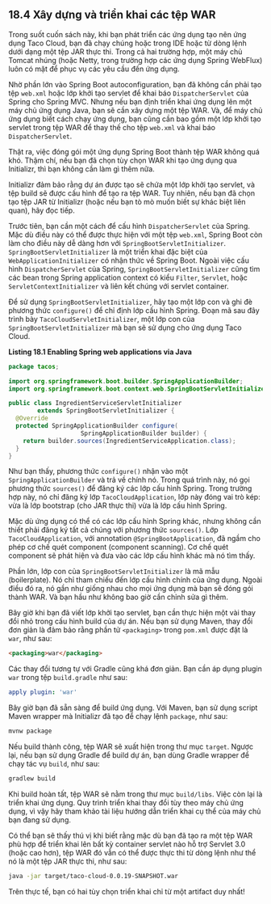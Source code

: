 ## 18.4 Xây dựng và triển khai các tệp WAR

Trong suốt cuốn sách này, khi bạn phát triển các ứng dụng tạo nên ứng dụng Taco Cloud, bạn đã chạy chúng hoặc trong IDE hoặc từ dòng lệnh dưới dạng một tệp JAR thực thi. Trong cả hai trường hợp, một máy chủ Tomcat nhúng (hoặc Netty, trong trường hợp các ứng dụng Spring WebFlux) luôn có mặt để phục vụ các yêu cầu đến ứng dụng.

Nhờ phần lớn vào Spring Boot autoconfiguration, bạn đã không cần phải tạo tệp `web.xml` hoặc lớp khởi tạo servlet để khai báo `DispatcherServlet` của Spring cho Spring MVC. Nhưng nếu bạn định triển khai ứng dụng lên một máy chủ ứng dụng Java, bạn sẽ cần xây dựng một tệp WAR. Và, để máy chủ ứng dụng biết cách chạy ứng dụng, bạn cũng cần bao gồm một lớp khởi tạo servlet trong tệp WAR để thay thế cho tệp `web.xml` và khai báo `DispatcherServlet`.

Thật ra, việc đóng gói một ứng dụng Spring Boot thành tệp WAR không quá khó. Thậm chí, nếu bạn đã chọn tùy chọn WAR khi tạo ứng dụng qua Initializr, thì bạn không cần làm gì thêm nữa.

Initializr đảm bảo rằng dự án được tạo sẽ chứa một lớp khởi tạo servlet, và tệp build sẽ được cấu hình để tạo ra tệp WAR. Tuy nhiên, nếu bạn đã chọn tạo tệp JAR từ Initializr (hoặc nếu bạn tò mò muốn biết sự khác biệt liên quan), hãy đọc tiếp.

Trước tiên, bạn cần một cách để cấu hình `DispatcherServlet` của Spring. Mặc dù điều này có thể được thực hiện với một tệp `web.xml`, Spring Boot còn làm cho điều này dễ dàng hơn với `SpringBootServletInitializer`. `SpringBootServletInitializer` là một triển khai đặc biệt của `WebApplicationInitializer` có nhận thức về Spring Boot. Ngoài việc cấu hình `DispatcherServlet` của Spring, `SpringBootServletInitializer` cũng tìm các bean trong Spring application context có kiểu `Filter`, `Servlet`, hoặc `ServletContextInitializer` và liên kết chúng với servlet container.

Để sử dụng `SpringBootServletInitializer`, hãy tạo một lớp con và ghi đè phương thức `configure()` để chỉ định lớp cấu hình Spring. Đoạn mã sau đây trình bày `TacoCloudServletInitializer`, một lớp con của `SpringBootServletInitializer` mà bạn sẽ sử dụng cho ứng dụng Taco Cloud.

**Listing 18.1 Enabling Spring web applications via Java**

```java
package tacos;

import org.springframework.boot.builder.SpringApplicationBuilder;
import org.springframework.boot.context.web.SpringBootServletInitializer;

public class IngredientServiceServletInitializer
        extends SpringBootServletInitializer {
  @Override
  protected SpringApplicationBuilder configure(
                    SpringApplicationBuilder builder) {
    return builder.sources(IngredientServiceApplication.class);
  }
}
```

Như bạn thấy, phương thức `configure()` nhận vào một `SpringApplicationBuilder` và trả về chính nó. Trong quá trình này, nó gọi phương thức `sources()` để đăng ký các lớp cấu hình Spring. Trong trường hợp này, nó chỉ đăng ký lớp `TacoCloudApplication`, lớp này đóng vai trò kép: vừa là lớp bootstrap (cho JAR thực thi) vừa là lớp cấu hình Spring.

Mặc dù ứng dụng có thể có các lớp cấu hình Spring khác, nhưng không cần thiết phải đăng ký tất cả chúng với phương thức `sources()`. Lớp `TacoCloudApplication`, với annotation `@SpringBootApplication`, đã ngầm cho phép cơ chế quét component (component scanning). Cơ chế quét component sẽ phát hiện và đưa vào các lớp cấu hình khác mà nó tìm thấy.

Phần lớn, lớp con của `SpringBootServletInitializer` là mã mẫu (boilerplate). Nó chỉ tham chiếu đến lớp cấu hình chính của ứng dụng. Ngoài điều đó ra, nó gần như giống nhau cho mọi ứng dụng mà bạn sẽ đóng gói thành WAR. Và bạn hầu như không bao giờ cần chỉnh sửa gì thêm.

Bây giờ khi bạn đã viết lớp khởi tạo servlet, bạn cần thực hiện một vài thay đổi nhỏ trong cấu hình build của dự án. Nếu bạn sử dụng Maven, thay đổi đơn giản là đảm bảo rằng phần tử `<packaging>` trong `pom.xml` được đặt là `war`, như sau:

```html
<packaging>war</packaging>
```

Các thay đổi tương tự với Gradle cũng khá đơn giản. Bạn cần áp dụng plugin `war` trong tệp `build.gradle` như sau:

```yaml
apply plugin: 'war'
```

Bây giờ bạn đã sẵn sàng để build ứng dụng. Với Maven, bạn sử dụng script Maven wrapper mà Initializr đã tạo để chạy lệnh `package`, như sau:

```bash
mvnw package
```

Nếu build thành công, tệp WAR sẽ xuất hiện trong thư mục `target`. Ngược lại, nếu bạn sử dụng Gradle để build dự án, bạn dùng Gradle wrapper để chạy tác vụ `build`, như sau:

```bash
gradlew build
```

Khi build hoàn tất, tệp WAR sẽ nằm trong thư mục `build/libs`. Việc còn lại là triển khai ứng dụng. Quy trình triển khai thay đổi tùy theo máy chủ ứng dụng, vì vậy hãy tham khảo tài liệu hướng dẫn triển khai cụ thể của máy chủ bạn đang sử dụng.

Có thể bạn sẽ thấy thú vị khi biết rằng mặc dù bạn đã tạo ra một tệp WAR phù hợp để triển khai lên bất kỳ container servlet nào hỗ trợ Servlet 3.0 (hoặc cao hơn), tệp WAR đó vẫn có thể được thực thi từ dòng lệnh như thể nó là một tệp JAR thực thi, như sau:

```bash
java -jar target/taco-cloud-0.0.19-SNAPSHOT.war
```

Trên thực tế, bạn có hai tùy chọn triển khai chỉ từ một artifact duy nhất!
